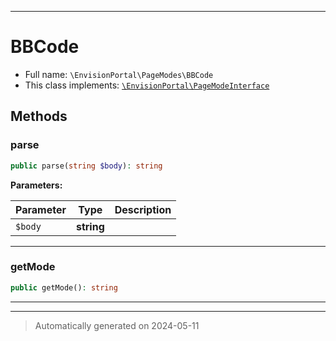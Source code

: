 ***

# BBCode





* Full name: `\EnvisionPortal\PageModes\BBCode`
* This class implements:
[`\EnvisionPortal\PageModeInterface`](../PageModeInterface.md)




## Methods


### parse



```php
public parse(string $body): string
```








**Parameters:**

| Parameter | Type | Description |
|-----------|------|-------------|
| `$body` | **string** |  |





***

### getMode



```php
public getMode(): string
```












***


***
> Automatically generated on 2024-05-11
